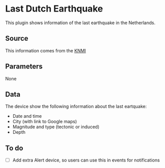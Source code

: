 # Last Dutch Earthquake
This plugin shows information of the last earthquake in the Netherlands.

## Source
This information comes from the [KNMI](http://www.knmi.nl/nederland-nu/seismologie/aardbevingen/laatste_beving)

## Parameters
None

## Data
The device show the following information about the last eartquake:

- Date and time
- City (with link to Google maps)
- Magnitude and type (tectonic or induced)
- Depth

## To do
- [ ] Add extra Alert device, so users can use this in events for notifications
